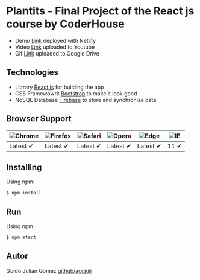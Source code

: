 # Plantits - Final Project of the React js course by CoderHouse

- Demo [Link](https://plantits.netlify.app/) deployed with Netlify
- Video [Link](https://youtu.be/JNSqjS0WdR4) uploaded to Youtube
- Gif [Link](https://drive.google.com/file/d/1pQT91FfH2yD79pRqPuboNGLJQ33POCw1/) uploaded to Google Drive

## Technologies

- Library [React js](https://reactjs.org/) for building the app
- CSS Framewowrk [Bootstrap](https://getbootstrap.com/) to make it look good
- NoSQL Database [Firebase](https://firebase.google.com/) to store and synchronize data

## Browser Support

| ![Chrome](https://raw.github.com/alrra/browser-logos/master/src/chrome/chrome_48x48.png) | ![Firefox](https://raw.github.com/alrra/browser-logos/master/src/firefox/firefox_48x48.png) | ![Safari](https://raw.github.com/alrra/browser-logos/master/src/safari/safari_48x48.png) | ![Opera](https://raw.github.com/alrra/browser-logos/master/src/opera/opera_48x48.png) | ![Edge](https://raw.github.com/alrra/browser-logos/master/src/edge/edge_48x48.png) | ![IE](https://raw.github.com/alrra/browser-logos/master/src/archive/internet-explorer_9-11/internet-explorer_9-11_48x48.png) |
| ---------------------------------------------------------------------------------------- | ------------------------------------------------------------------------------------------- | ---------------------------------------------------------------------------------------- | ------------------------------------------------------------------------------------- | ---------------------------------------------------------------------------------- | ---------------------------------------------------------------------------------------------------------------------------- |
| Latest ✔                                                                                 | Latest ✔                                                                                    | Latest ✔                                                                                 | Latest ✔                                                                              | Latest ✔                                                                           | 11 ✔                                                                                                                         |

## Installing

Using npm:

```bash
$ npm install
```

## Run

Using npm:

```bash
$ npm start
```

## Autor

Guido Julian Gomez [github/acojuli](https://github.com/acojuli)

